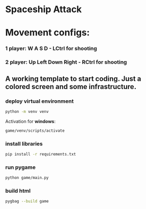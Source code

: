 # Spaceship Attack

# Movement configs:
### 1 player: W A S D  -  LCtrl for shooting
### 2 player: Up Left Down Right - RCtrl for shooting


## A working template to start coding. Just a colored screen and some infrastructure.

### deploy virtual environment

```bash
python -m venv venv
```

Activation for **windows**:

```bash
game/venv/scripts/activate
```

### install libraries

```bash
pip install -r requirements.txt
```

### run pygame

```bash
python game/main.py
```

### build html

```bash
pygbag --build game
```

